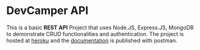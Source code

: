 # DevCamper API

This is a basic **REST API** Project that uses Node.JS, Express.JS, MongoDB to demonstrate CRUD functionalities and authentication. The project is hosted at [heroku](https://devcamper-clone.herokuapp.com/) and the [documentation](https://documenter.getpostman.com/view/14295913/U16ewTvg) is published with postman.
